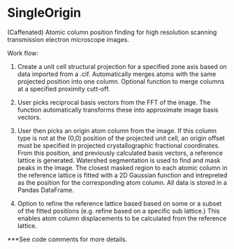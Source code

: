 # SingleOrigin

(Caffenated) Atomic column position finding for high resolution scanning transmission electron microscope images.

Work flow:
1) Create a unit cell structural projection for a specified zone axis based on data imported from a .cif. Automatically merges atoms with the same projected position into one column. Optional function to merge columns at a specified proximity cutt-off.
 
2) User picks reciprocal basis vectors from the FFT of the image. The function automatically transforms these into approximate image basis vectors.

3) User then picks an origin atom column from the image. If this column type is not at the (0,0) position of the projected unit cell, an origin offset must be specified in projected crystallographic fractional coordinates. From this position, and previously calculated basis vectors, a reference lattice is generated. Watershed segmentation is used to find and mask peaks in the image. The closest masked region to each atomic column in the reference lattice is fitted with a 2D Gaussian function and intrepreted as the position for the corresponding atom column. All data is stored in a Pandas DataFrame.

4) Option to refine the reference lattice based based on some or a subset of the fitted positions (e.g. refine based on a specific sub lattice.) This enables atom column displacements to be calculated from the reference lattice.

***See code comments for more details.

